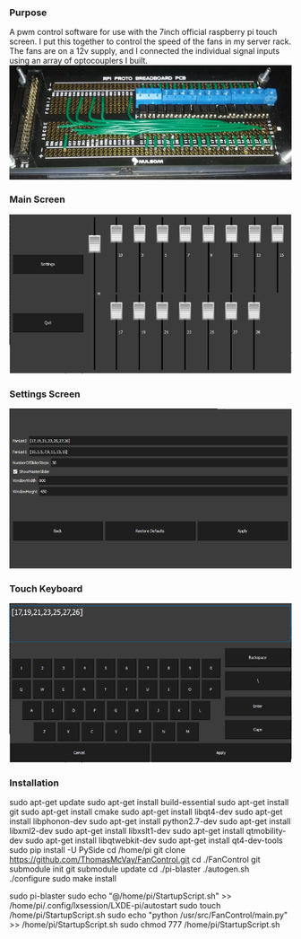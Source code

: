 ### Purpose

A pwm control software for use with the 7inch official raspberry pi touch screen.
I put this together to control the speed of the fans in my server rack. The fans are on a 12v supply,
and I connected the individual signal inputs using an array of optocouplers I built.
![OptocouplerArray](OptocouplerArray.jpg)



### Main Screen
![MainScreen](MainScreen.png)

### Settings Screen
![SettingsScreen](SettingsScreen.png)

### Touch Keyboard
![KeyboardScreen](KeyboardScreen.png)


### Installation

sudo apt-get update
sudo apt-get install build-essential
sudo apt-get install git
sudo apt-get install cmake
sudo apt-get install libqt4-dev
sudo apt-get install libphonon-dev
sudo apt-get install python2.7-dev
sudo apt-get install libxml2-dev
sudo apt-get install libxslt1-dev
sudo apt-get install qtmobility-dev
sudo apt-get install libqtwebkit-dev
sudo apt-get install qt4-dev-tools
sudo pip install -U PySide
cd /home/pi
git clone https://github.com/ThomasMcVay/FanControl.git
cd ./FanControl
git submodule init
git submodule update
cd ./pi-blaster
./autogen.sh
./configure
sudo make install

sudo pi-blaster
sudo echo "@/home/pi/StartupScript.sh" >> /home/pi/.config/lxsession/LXDE-pi/autostart
sudo touch /home/pi/StartupScript.sh
sudo echo "python /usr/src/FanControl/main.py" >> /home/pi/StartupScript.sh
sudo chmod 777 /home/pi/StartupScript.sh